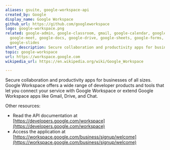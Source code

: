 ```yaml
---
aliases: gsuite, google-workspace-api
created_by: Google
display_name: Google Workspace
github_url: https://github.com/googleworkspace
logo: google-workspace.png
related: google-admin, google-classroom, gmail, google-calendar, google-chat,
  google-meet, google-docs, google-drive, google-sheets, google-forms,
  google-slides
short_description: Secure collaboration and productivity apps for businesses of all sizes.
topic: google-workspace
url: https://workspace.google.com
wikipedia_url: https://en.wikipedia.org/wiki/Google_Workspace

---
```

Secure collaboration and productivity apps for businesses of all sizes. Google Workspace offers a wide range of developer products and tools that let you connect your service with Google Workspace or extend Google Workspace apps like Gmail, Drive, and Chat.

Other resources:

- Read the API documentation at [https://developers.google.com/workspace](https://developers.google.com/workspace)
- Access the application at [https://workspace.google.com/business/signup/welcome](https://workspace.google.com/business/signup/welcome)
